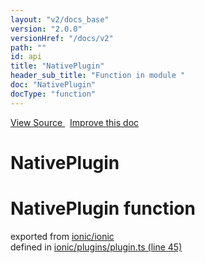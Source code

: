 ```yaml
---
layout: "v2/docs_base"
version: "2.0.0"
versionHref: "/docs/v2"
path: ""
id: api
title: "NativePlugin"
header_sub_title: "Function in module "
doc: "NativePlugin"
docType: "function"
---
```



<div class="improve-docs">
  <a href='http://github.com/driftyco/ionic2/tree/master/ionic/plugins/plugin.ts#L44'>
    View Source
  </a>
  &nbsp;
  <a href='http://github.com/driftyco/ionic2/edit/master/ionic/plugins/plugin.ts#L44'>
    Improve this doc
  </a>
</div>




<h1 class="api-title">

  NativePlugin



</h1>







<h1 class="class export">NativePlugin <span class="type">function</span></h1>
<p class="module">exported from <a href='undefined'>ionic/ionic</a><br/>
defined in <a href="https://github.com/driftyco/ionic2/tree/master/ionic/plugins/plugin.ts#L45-L54">ionic/plugins/plugin.ts (line 45)</a>
</p>

